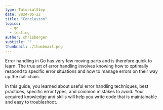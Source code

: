 ```yaml
---
type: TutorialStep
date: 2024-05-22
title: "Conclusion"
topics:
  - go
  - testing
author: chrisberger
subtitle: ""
thumbnail: ./thumbnail.png
---
```


Error handling in Go has very few moving parts and is therefore quick to learn. The true art of error handling involves knowing how to optimally respond to specific error situations and how to manage errors on their way up the call chain.

In this guide, you learned about useful error handling techniques, best practices, specific error types, and common mistakes to avoid. Your acquired knowledge and skills will help you write code that is maintainable and easy to troubleshoot.
